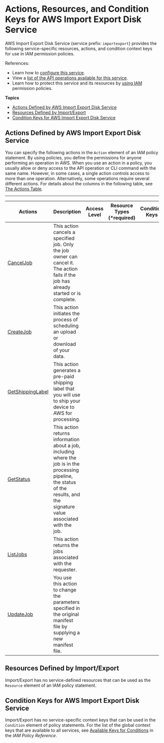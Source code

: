 # Actions, Resources, and Condition Keys for AWS Import Export Disk Service<a name="list_awsimportexportdiskservice"></a>

AWS Import Export Disk Service \(service prefix: `importexport`\) provides the following service\-specific resources, actions, and condition context keys for use in IAM permission policies\.

References:
+ Learn how to [configure this service](http://docs.aws.amazon.com/AWSImportExport/latest/DG/)\.
+ View a [list of the API operations available for this service](http://docs.aws.amazon.com/AWSImportExport/latest/DG/)\.
+ Learn how to protect this service and its resources by [using IAM](http://docs.aws.amazon.com/AWSImportExport/latest/DG/using-iam.html) permission policies\.

**Topics**
+ [Actions Defined by AWS Import Export Disk Service](#awsimportexportdiskservice-actions-as-permissions)
+ [Resources Defined by Import/Export](#awsimportexportdiskservice-resources-for-iam-policies)
+ [Condition Keys for AWS Import Export Disk Service](#awsimportexportdiskservice-policy-keys)

## Actions Defined by AWS Import Export Disk Service<a name="awsimportexportdiskservice-actions-as-permissions"></a>

You can specify the following actions in the `Action` element of an IAM policy statement\. By using policies, you define the permissions for anyone performing an operation in AWS\. When you use an action in a policy, you usually allow or deny access to the API operation or CLI command with the same name\. However, in some cases, a single action controls access to more than one operation\. Alternatively, some operations require several different actions\. For details about the columns in the following table, see [The Actions Table](reference_policies_actions-resources-contextkeys.md#actions_table)\.


****  

| Actions | Description | Access Level | Resource Types \(\*required\) | Condition Keys | Dependent Actions | 
| --- | --- | --- | --- | --- | --- | 
| [CancelJob](http://docs.aws.amazon.com/AWSImportExport/latest/DG/WebCancelJob.html) | This action cancels a specified job\. Only the job owner can cancel it\. The action fails if the job has already started or is complete\. |   |  |  |  | 
| [CreateJob](http://docs.aws.amazon.com/AWSImportExport/latest/DG/WebCreateJob.html) | This action initiates the process of scheduling an upload or download of your data\. |   |  |  |  | 
| [GetShippingLabel](http://docs.aws.amazon.com/AWSImportExport/latest/DG/WebGetShippingLabel.html) | This action generates a pre\-paid shipping label that you will use to ship your device to AWS for processing\. |   |  |  |  | 
| [GetStatus](http://docs.aws.amazon.com/AWSImportExport/latest/DG/WebGetStatus.html) | This action returns information about a job, including where the job is in the processing pipeline, the status of the results, and the signature value associated with the job\. |   |  |  |  | 
| [ListJobs](http://docs.aws.amazon.com/AWSImportExport/latest/DG/WebListJobs.html) | This action returns the jobs associated with the requester\. |   |  |  |  | 
| [UpdateJob](http://docs.aws.amazon.com/AWSImportExport/latest/DG/WebUpdateJob.html) | You use this action to change the parameters specified in the original manifest file by supplying a new manifest file\. |   |  |  |  | 

## Resources Defined by Import/Export<a name="awsimportexportdiskservice-resources-for-iam-policies"></a>

Import/Export has no service\-defined resources that can be used as the `Resource` element of an IAM policy statement\.

## Condition Keys for AWS Import Export Disk Service<a name="awsimportexportdiskservice-policy-keys"></a>

Import/Export has no service\-specific context keys that can be used in the `Condition` element of policy statements\. For the list of the global context keys that are available to all services, see [Available Keys for Conditions](http://docs.aws.amazon.com/IAM/latest/UserGuide/reference_policies_condition-keys.html#AvailableKeys) in the *IAM Policy Reference*\.